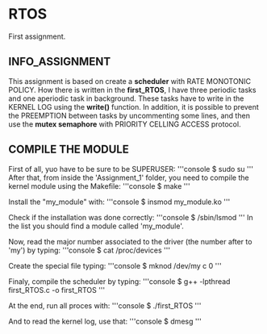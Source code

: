 # RTOS
First assignment.

## INFO_ASSIGNMENT
This assignment is based on create a **scheduler** with RATE MONOTONIC POLICY. How there is written in the **first_RTOS**, I have three periodic tasks and one aperiodic task in background. These tasks have to write in the KERNEL LOG using the **write()** function. In addition, it is possible to prevent the PREEMPTION between tasks by uncommenting some lines, and then use the **mutex semaphore** with PRIORITY CELLING ACCESS protocol.

## COMPILE THE MODULE
First of all, yuo have to be sure to be SUPERUSER:
'''console
$ sudo su
'''
After that, from inside the 'Assignment_1' folder, you need to compile the kernel module using the Makefile:
'''console
$ make
'''

Install the "my_module" with:
'''console
$ insmod my_module.ko
'''

Check if the installation was done correctly:
'''console
$ /sbin/lsmod
'''
In the list you should find a module called 'my_module'.

Now, read the major number associated to the driver (the number after to 'my') by typing:
'''console
$ cat /proc/devices
'''

Create the special file typing:
'''console
$ mknod /dev/my c <majornumber> 0
'''

Finaly, compile the scheduler by typing:
'''console
$ g++ -lpthread first_RTOS.c -o first_RTOS
'''

At the end, run all proces with:
'''console
$ ./first_RTOS
'''

And to read the kernel log, use that:
'''console
$ dmesg
'''
